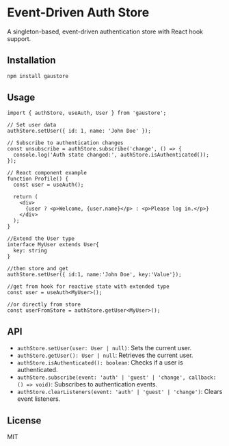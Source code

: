# Event-Driven Auth Store

A singleton-based, event-driven authentication store with React hook support.

## Installation

```bash
npm install gaustore
```

## Usage

```tsx
import { authStore, useAuth, User } from 'gaustore';

// Set user data
authStore.setUser({ id: 1, name: 'John Doe' });

// Subscribe to authentication changes
const unsubscribe = authStore.subscribe('change', () => {
  console.log('Auth state changed:', authStore.isAuthenticated());
});

// React component example
function Profile() {
  const user = useAuth();

  return (
    <div>
      {user ? <p>Welcome, {user.name}</p> : <p>Please log in.</p>}
    </div>
  );
}

//Extend the User type 
interface MyUser extends User{
  key: string
}

//then store and get
authStore.setUser({ id:1, name:'John Doe', key:'Value'});

//get from hook for reactive state with extended type
const user = useAuth<MyUser>();

//or directly from store
const userFromStore = authStore.getUser<MyUser>();
```

## API

- `authStore.setUser(user: User | null)`: Sets the current user.
- `authStore.getUser(): User | null`: Retrieves the current user.
- `authStore.isAuthenticated(): boolean`: Checks if a user is authenticated.
- `authStore.subscribe(event: 'auth' | 'guest' | 'change', callback: () => void)`: Subscribes to authentication events.
- `authStore.clearListeners(event: 'auth' | 'guest' | 'change')`: Clears event listeners.

## License

MIT
